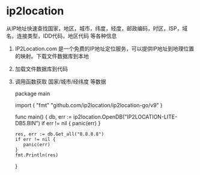 # ip2location

从IP地址快速查找国家，地区，城市，纬度，经度，邮政编码，时区，ISP，域名，连接类型，IDD代码，地区代码 等各种信息

1. IP2Location.com 是一个免费的IP地址定位服务，可以提供IP地址到地理位置的映射。下载文件数据库到本地
2. 加载文件数据库到代码
3. 调用函数获取 国家/城市/经纬度 等数据


    package main
    
    import (
      "fmt"
       "github.com/ip2location/ip2location-go/v9"
    )
    
    func main() {
       db, err := ip2location.OpenDB("IP2LOCATION-LITE-DB5.BIN")
       if err != nil {
          panic(err)
       }

       res, err := db.Get_all("8.8.8.8")
       if err != nil {
          panic(err)
       }
       fmt.Println(res)
    }

